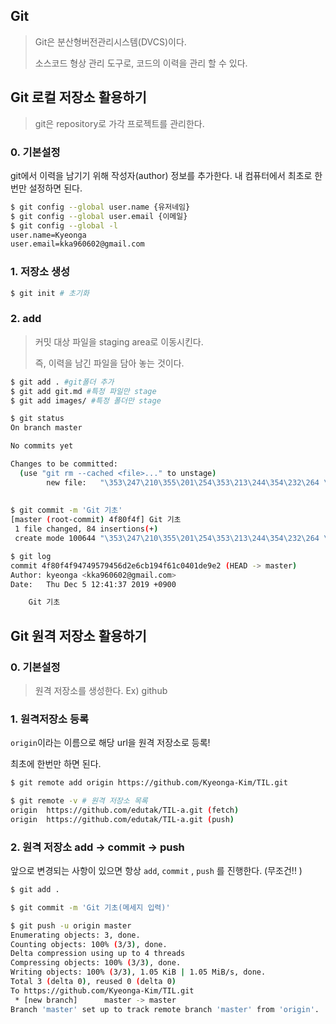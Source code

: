 ## Git

> Git은 분산형버전관리시스템(DVCS)이다.
>
> 소스코드 형상 관리 도구로, 코드의 이력을 관리 할 수 있다.



## Git 로컬 저장소 활용하기

> git은 repository로 가각 프로젝트를 관리한다.



### 0. 기본설정

git에서 이력을 남기기 위해 작성자(author) 정보를 추가한다. 내 컴퓨터에서 최초로 한번만 설정하면 된다.

```bash
$ git config --global user.name {유저네임}
$ git config --global user.email {이메일}
$ git config --global -l
user.name=Kyeonga
user.email=kka960602@gmail.com

```



### 1. 저장소 생성

```bash
$ git init # 초기화

```



### 2. add

> 커밋 대상 파일을 staging area로 이동시킨다.
>
> 즉, 이력을 남긴 파일을 담아 놓는 것이다.



```bash
$ git add . #git폴더 추가
$ git add git.md #특정 파일만 stage
$ git add images/ #특정 폴더만 stage

$ git status
On branch master

No commits yet

Changes to be committed:
  (use "git rm --cached <file>..." to unstage)
        new file:   "\353\247\210\355\201\254\353\213\244\354\232\264 \355\231\234\354\232\251.md"
        
        
$ git commit -m 'Git 기초'
[master (root-commit) 4f80f4f] Git 기초
 1 file changed, 84 insertions(+)
 create mode 100644 "\353\247\210\355\201\254\353\213\244\354\232\264 \355\231\234\354\232\251.md"

$ git log
commit 4f80f4f94749579456d2e6cb194f61c0401de9e2 (HEAD -> master)
Author: kyeonga <kka960602@gmail.com>
Date:   Thu Dec 5 12:41:37 2019 +0900

    Git 기초

```



##  Git 원격 저장소 활용하기



### 0. 기본설정

> 원격 저장소를 생성한다. Ex) github
>
> 



### 1. 원격저장소 등록



`origin`이라는 이름으로 해당 url을 원격 저장소로 등록! 

최초에 한번만 하면 된다.



```bash
$ git remote add origin https://github.com/Kyeonga-Kim/TIL.git

$ git remote -v # 원격 저장소 목록
origin  https://github.com/edutak/TIL-a.git (fetch)
origin  https://github.com/edutak/TIL-a.git (push)
```



### 2. 원격 저장소 add -> commit -> push

앞으로 변경되는 사항이 있으면 항상 `add`, `commit` , `push` 를 진행한다. (무조건!! )

```bash
$ git add .

$ git commit -m 'Git 기초(메세지 입력)' 

$ git push -u origin master
Enumerating objects: 3, done.
Counting objects: 100% (3/3), done.
Delta compression using up to 4 threads
Compressing objects: 100% (3/3), done.
Writing objects: 100% (3/3), 1.05 KiB | 1.05 MiB/s, done.
Total 3 (delta 0), reused 0 (delta 0)
To https://github.com/Kyeonga-Kim/TIL.git
 * [new branch]      master -> master
Branch 'master' set up to track remote branch 'master' from 'origin'.

```

